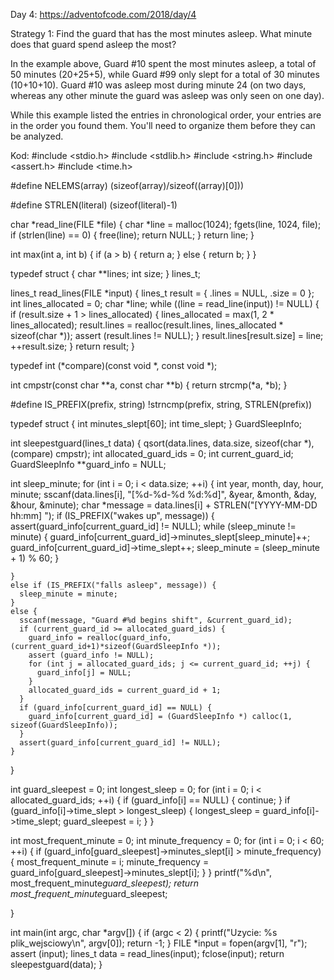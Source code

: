 Day 4:
https://adventofcode.com/2018/day/4

Strategy 1: Find the guard that has the most minutes asleep. 
What minute does that guard spend asleep the most?

In the example above, Guard #10 spent the most minutes asleep, a total of 50 minutes (20+25+5), 
while Guard #99 only slept for a total of 30 minutes (10+10+10). Guard #10 was asleep most 
during minute 24 (on two days, whereas any other minute the guard was asleep was only seen on one day).

While this example listed the entries in chronological order, your entries are in the order you found them. 
You'll need to organize them before they can be analyzed.


Kod:
#include <stdio.h>
#include <stdlib.h>
#include <string.h>
#include <assert.h>
#include <time.h>

#define NELEMS(array) (sizeof(array)/sizeof((array)[0]))

#define STRLEN(literal) (sizeof(literal)-1)

char *read_line(FILE *file) {
  char *line = malloc(1024);
  fgets(line, 1024, file);
  if (strlen(line) == 0) {
    free(line);
    return NULL;
  }
  return line;
}

int max(int a, int b) {
  if (a > b) {
    return a;
  }
  else {
    return b;
  }
}

typedef struct {
  char **lines;
  int size;
} lines_t;

lines_t read_lines(FILE *input) {
  lines_t result = {
    .lines = NULL,
    .size = 0
  };
  int lines_allocated = 0;
  char *line;
  while ((line = read_line(input)) != NULL) {
    if (result.size + 1 > lines_allocated) {
      lines_allocated = max(1, 2 * lines_allocated);
      result.lines = realloc(result.lines, 
        lines_allocated * sizeof(char *));
      assert (result.lines != NULL);
    }
    result.lines[result.size] = line;
    ++result.size;
  }
  return result;
}

typedef int (*compare)(const void *, const void *);

int cmpstr(const char **a, const char **b) {
  return strcmp(*a, *b);
}

#define IS_PREFIX(prefix, string) !strncmp(prefix, string, STRLEN(prefix))


typedef struct {
  int minutes_slept[60];
  int time_slept;
} GuardSleepInfo;

int sleepestguard(lines_t data) {
  qsort(data.lines, data.size, sizeof(char *), (compare) cmpstr);
  int allocated_guard_ids = 0;
  int current_guard_id;
  GuardSleepInfo **guard_info = NULL;

  int sleep_minute;	
  for (int i = 0; i < data.size; ++i) {
    int year, month, day, hour, minute;
    sscanf(data.lines[i], "[%d-%d-%d %d:%d]", &year, &month, &day, &hour, &minute);
    char *message = data.lines[i] + STRLEN("[YYYY-MM-DD hh:mm] ");
    if (IS_PREFIX("wakes up", message)) {
      assert(guard_info[current_guard_id] != NULL);
      while (sleep_minute != minute) {
        guard_info[current_guard_id]->minutes_slept[sleep_minute]++;
        guard_info[current_guard_id]->time_slept++;
        sleep_minute = (sleep_minute + 1) % 60;
      }

    }
    else if (IS_PREFIX("falls asleep", message)) {
      sleep_minute = minute;
    }
    else {
      sscanf(message, "Guard #%d begins shift", &current_guard_id);
      if (current_guard_id >= allocated_guard_ids) {
        guard_info = realloc(guard_info, (current_guard_id+1)*sizeof(GuardSleepInfo *));
        assert (guard_info != NULL);
        for (int j = allocated_guard_ids; j <= current_guard_id; ++j) {
          guard_info[j] = NULL;
        }
        allocated_guard_ids = current_guard_id + 1;
      }
      if (guard_info[current_guard_id] == NULL) {
        guard_info[current_guard_id] = (GuardSleepInfo *) calloc(1, sizeof(GuardSleepInfo));	
      }
      assert(guard_info[current_guard_id] != NULL);
    }
  }

  int guard_sleepest = 0;
  int longest_sleep = 0;
  for (int i = 0; i < allocated_guard_ids; ++i) {
    if (guard_info[i] == NULL) {
      continue;
    }
    if (guard_info[i]->time_slept > longest_sleep) {
      longest_sleep = guard_info[i]->time_slept;
      guard_sleepest = i;
    }
  }

  int most_frequent_minute = 0;
  int minute_frequency = 0;
  for (int i = 0; i < 60; ++i) {
    if (guard_info[guard_sleepest]->minutes_slept[i] > minute_frequency) {
      most_frequent_minute = i;
      minute_frequency = guard_info[guard_sleepest]->minutes_slept[i];
    }
  }	
   printf("%d\n", most_frequent_minute*guard_sleepest);
   return most_frequent_minute*guard_sleepest;

}

int main(int argc, char *argv[]) {
  if (argc < 2) {
    printf("Uzycie: %s plik_wejsciowy\n", argv[0]);
    return -1;
  }
  FILE *input = fopen(argv[1], "r");
  assert (input);
  lines_t data = read_lines(input);
  fclose(input);
  return sleepestguard(data);
}
